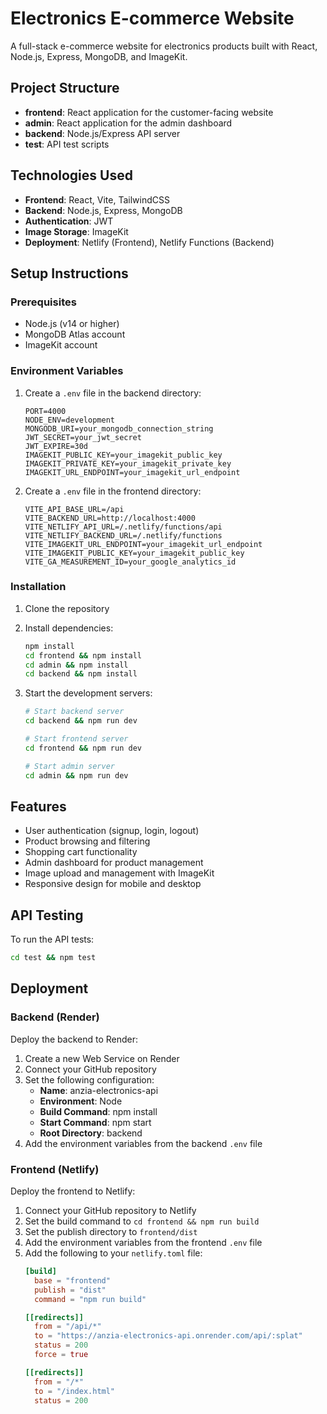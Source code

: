 # Electronics E-commerce Website

A full-stack e-commerce website for electronics products built with React, Node.js, Express, MongoDB, and ImageKit.

## Project Structure

- **frontend**: React application for the customer-facing website
- **admin**: React application for the admin dashboard
- **backend**: Node.js/Express API server
- **test**: API test scripts

## Technologies Used

- **Frontend**: React, Vite, TailwindCSS
- **Backend**: Node.js, Express, MongoDB
- **Authentication**: JWT
- **Image Storage**: ImageKit
- **Deployment**: Netlify (Frontend), Netlify Functions (Backend)

## Setup Instructions

### Prerequisites

- Node.js (v14 or higher)
- MongoDB Atlas account
- ImageKit account

### Environment Variables

1. Create a `.env` file in the backend directory:
   ```
   PORT=4000
   NODE_ENV=development
   MONGODB_URI=your_mongodb_connection_string
   JWT_SECRET=your_jwt_secret
   JWT_EXPIRE=30d
   IMAGEKIT_PUBLIC_KEY=your_imagekit_public_key
   IMAGEKIT_PRIVATE_KEY=your_imagekit_private_key
   IMAGEKIT_URL_ENDPOINT=your_imagekit_url_endpoint
   ```

2. Create a `.env` file in the frontend directory:
   ```
   VITE_API_BASE_URL=/api
   VITE_BACKEND_URL=http://localhost:4000
   VITE_NETLIFY_API_URL=/.netlify/functions/api
   VITE_NETLIFY_BACKEND_URL=/.netlify/functions
   VITE_IMAGEKIT_URL_ENDPOINT=your_imagekit_url_endpoint
   VITE_IMAGEKIT_PUBLIC_KEY=your_imagekit_public_key
   VITE_GA_MEASUREMENT_ID=your_google_analytics_id
   ```

### Installation

1. Clone the repository
2. Install dependencies:
   ```bash
   npm install
   cd frontend && npm install
   cd admin && npm install
   cd backend && npm install
   ```

3. Start the development servers:
   ```bash
   # Start backend server
   cd backend && npm run dev
   
   # Start frontend server
   cd frontend && npm run dev
   
   # Start admin server
   cd admin && npm run dev
   ```

## Features

- User authentication (signup, login, logout)
- Product browsing and filtering
- Shopping cart functionality
- Admin dashboard for product management
- Image upload and management with ImageKit
- Responsive design for mobile and desktop

## API Testing

To run the API tests:

```bash
cd test && npm test
```

## Deployment

### Backend (Render)

Deploy the backend to Render:

1. Create a new Web Service on Render
2. Connect your GitHub repository
3. Set the following configuration:
   - **Name**: anzia-electronics-api
   - **Environment**: Node
   - **Build Command**: npm install
   - **Start Command**: npm start
   - **Root Directory**: backend
4. Add the environment variables from the backend `.env` file

### Frontend (Netlify)

Deploy the frontend to Netlify:

1. Connect your GitHub repository to Netlify
2. Set the build command to `cd frontend && npm run build`
3. Set the publish directory to `frontend/dist`
4. Add the environment variables from the frontend `.env` file
5. Add the following to your `netlify.toml` file:
   ```toml
   [build]
     base = "frontend"
     publish = "dist"
     command = "npm run build"

   [[redirects]]
     from = "/api/*"
     to = "https://anzia-electronics-api.onrender.com/api/:splat"
     status = 200
     force = true

   [[redirects]]
     from = "/*"
     to = "/index.html"
     status = 200
   ```